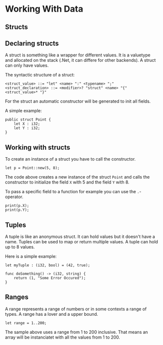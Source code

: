 # Working With Data

## Structs

## Declaring structs
A struct is something like a wrapper for different values. It is a valuetype and allocated on the stack (.Net, it can differe for other backends). A struct can only have values. 

The syntactic structure of a struct:
```ebnf
<struct_value> ::= "let" <name> ":" <typename> ";"
<struct_declaration> ::= <modifier>? "struct" <name> "{" <struct_value>* "}"
```

For the struct an automatic constructor will be generated to init all fields.

A simple example:
```back
public struct Point {
    let X : i32;
    let Y : i32;
}
```

## Working with structs

To create an instance of a struct you have to call the constructor. 

```back
let p = Point::new(5, 8);
```

The code above creates a new instance of the struct `Point` and calls the constructor to initialize the field `X` with 5 and the field `Y` with 8.

To pass a specific field to a function for example you can use the `.`-operator.

```back
print(p.X);
print(p.Y);
```

## Tuples

A tuple is like an anonymous struct. It can hold values but it doesn't have a name. Tuples can be used to map or return multiple values. A tuple can hold up to 8 values. 

Here is a simple example:

```back
let myTuple : (i32, bool) = (42, true);
```

```back
func doSomething() -> (i32, string) {
    return (1, "Some Error Occured");
}
```

## Ranges

A range represents a range of numbers or in some contexts a range of types. A range has a lover and a upper bound.

```back
let range = 1..200;
```

The sample above uses a range from 1 to 200 inclusive. That means an array will be instanciatet with all the values from 1 to 200.